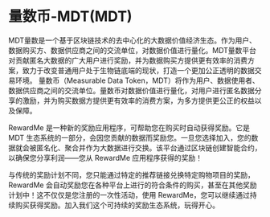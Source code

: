 # 量数币-MDT(MDT)

MDT量数是一个基于区块链技术的去中心化的大数据价值经济生态。作为用户、数据购买方、数据供应商之间的交流单位，对数据价值进行量化。MDT量数平台对贡献匿名大数据的广大用户进行奖励，并为数据购买方提供更有效率的消费方案，致力于改变普通用户处于生物链底端的现状，打造一个更加公正透明的数据交易环境。
量数币（Measurable Data Token，MDT）将作为用户、数据使用者、数据供应商之间的交流单位。量数币对数据价值进行量化，对用户进行匿名数据分享的激励，并为购买数据方提供更有效率的消费方案，为多方提供更公正的权益以及保障。

RewardMe 是一种新的奖励应用程序，可帮助您在购买时自动获得奖励。它是 MDT 生态系统的一部分，会因您贡献的数据而奖励您。一旦您选择加入，您的数据就会被匿名化、聚合并作为大数据进行交换。该平台通过区块链创建智能合约，以确保您分享利润——您从 RewardMe 应用程序获得的奖励！

与传统的奖励计划不同，您只能通过特定的推荐链接兑换特定购物项目的奖励，RewardMe 会自动奖励您在各种平台上进行的符合条件的购买，甚至在其他奖励计划中！这不仅仅是您注册的一次性活动，使用 RewardMe，您可以继续通过持续购买获得奖励。加入我们这个可持续的奖励生态系统，玩得开心。

